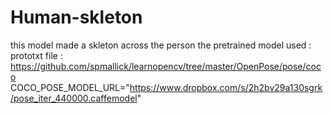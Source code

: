 # Human-skleton
this model made a skleton across the person 
the pretrained model used :
prototxt file : https://github.com/spmallick/learnopencv/tree/master/OpenPose/pose/coco
COCO_POSE_MODEL_URL="https://www.dropbox.com/s/2h2bv29a130sgrk/pose_iter_440000.caffemodel"

